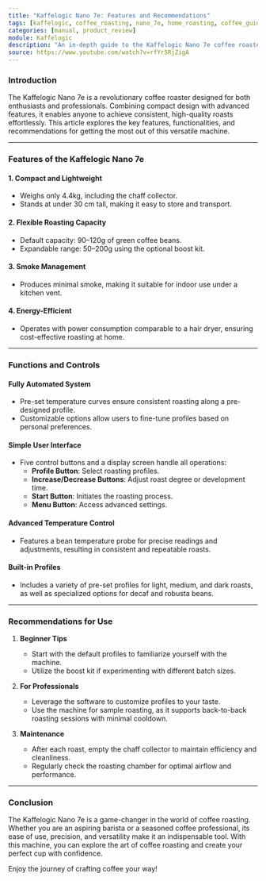 ```yaml
---
title: "Kaffelogic Nano 7e: Features and Recommendations"
tags: [kaffelogic, coffee_roasting, nano_7e, home_roasting, coffee_guide]
categories: [manual, product_review]
module: Kaffelogic
description: "An in-depth guide to the Kaffelogic Nano 7e coffee roaster, highlighting its features, functionalities, and expert tips for maximizing its potential."
source: https://www.youtube.com/watch?v=rfYr5RjZigA
---
```


### Introduction

The Kaffelogic Nano 7e is a revolutionary coffee roaster designed for both enthusiasts and professionals. Combining compact design with advanced features, it enables anyone to achieve consistent, high-quality roasts effortlessly. This article explores the key features, functionalities, and recommendations for getting the most out of this versatile machine.

---

### Features of the Kaffelogic Nano 7e

#### 1. Compact and Lightweight

- Weighs only 4.4kg, including the chaff collector.
- Stands at under 30 cm tall, making it easy to store and transport.

#### 2. Flexible Roasting Capacity

- Default capacity: 90–120g of green coffee beans.
- Expandable range: 50–200g using the optional boost kit.

#### 3. Smoke Management

- Produces minimal smoke, making it suitable for indoor use under a kitchen vent.

#### 4. Energy-Efficient

- Operates with power consumption comparable to a hair dryer, ensuring cost-effective roasting at home.

---

### Functions and Controls

#### Fully Automated System

- Pre-set temperature curves ensure consistent roasting along a pre-designed profile.
- Customizable options allow users to fine-tune profiles based on personal preferences.

#### Simple User Interface

- Five control buttons and a display screen handle all operations:
  - **Profile Button**: Select roasting profiles.
  - **Increase/Decrease Buttons**: Adjust roast degree or development time.
  - **Start Button**: Initiates the roasting process.
  - **Menu Button**: Access advanced settings.

#### Advanced Temperature Control

- Features a bean temperature probe for precise readings and adjustments, resulting in consistent and repeatable roasts.

#### Built-in Profiles

- Includes a variety of pre-set profiles for light, medium, and dark roasts, as well as specialized options for decaf and robusta beans.

---

### Recommendations for Use

1. **Beginner Tips**

   - Start with the default profiles to familiarize yourself with the machine.
   - Utilize the boost kit if experimenting with different batch sizes.

2. **For Professionals**

   - Leverage the software to customize profiles to your taste.
   - Use the machine for sample roasting, as it supports back-to-back roasting sessions with minimal cooldown.

3. **Maintenance**

   - After each roast, empty the chaff collector to maintain efficiency and cleanliness.
   - Regularly check the roasting chamber for optimal airflow and performance.

---

### Conclusion

The Kaffelogic Nano 7e is a game-changer in the world of coffee roasting. Whether you are an aspiring barista or a seasoned coffee professional, its ease of use, precision, and versatility make it an indispensable tool. With this machine, you can explore the art of coffee roasting and create your perfect cup with confidence.

Enjoy the journey of crafting coffee your way!
